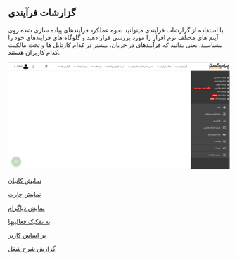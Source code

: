 ﻿## گزارشات فرآیندی

با استفاده از گزارشات فرآیندی میتوانید نحوه عملکرد فرآیندهای پیاده سازی شده روی آیتم های مختلف نرم افزار را مورد بررسی قرار دهید و گلوگاه های فرایندهای خود را بشناسید. یعنی بدانید که فرآیندهای در جریان، بیشتر در کدام کارتابل ها و تحت مالکیت کدام کاربران هستند.

![](TitleGozareshFarayandi.png)

[نمایش کانبان](Kanban-Show%2FKanban-Show.md)

[نمایش چارت](Chart-Show%2FChart-Show.md)

[نمایش دیاگرام](View-diagram%2FView-diagram.md)

[به تفکیک فعالیتها](Activities-separately%2FActivities-separately.md)

[بر اساس کاربر](Based-%20user%2FBased-%20user.md)

[گزارش شرح شغل](Job-Description-Report%2FJob-Description-Report.md)